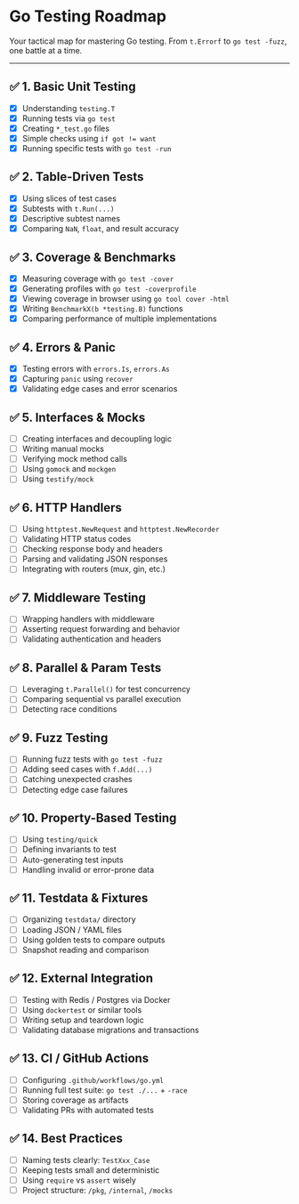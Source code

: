# Go Testing Roadmap

Your tactical map for mastering Go testing. From `t.Errorf` to `go test -fuzz`, one battle at a time.

---

## ✅ 1. Basic Unit Testing

* [x] Understanding `testing.T`
* [x] Running tests via `go test`
* [x] Creating `*_test.go` files
* [x] Simple checks using `if got != want`
* [x] Running specific tests with `go test -run`

## ✅ 2. Table-Driven Tests

* [x] Using slices of test cases
* [x] Subtests with `t.Run(...)`
* [x] Descriptive subtest names
* [x] Comparing `NaN`, `float`, and result accuracy

## ✅ 3. Coverage & Benchmarks

* [x] Measuring coverage with `go test -cover`
* [x] Generating profiles with `go test -coverprofile`
* [x] Viewing coverage in browser using `go tool cover -html`
* [x] Writing `BenchmarkX(b *testing.B)` functions
* [x] Comparing performance of multiple implementations

## ✅ 4. Errors & Panic

* [x] Testing errors with `errors.Is`, `errors.As`
* [x] Capturing `panic` using `recover`
* [x] Validating edge cases and error scenarios

## ✅ 5. Interfaces & Mocks

* [ ] Creating interfaces and decoupling logic
* [ ] Writing manual mocks
* [ ] Verifying mock method calls
* [ ] Using `gomock` and `mockgen`
* [ ] Using `testify/mock`

## ✅ 6. HTTP Handlers

* [ ] Using `httptest.NewRequest` and `httptest.NewRecorder`
* [ ] Validating HTTP status codes
* [ ] Checking response body and headers
* [ ] Parsing and validating JSON responses
* [ ] Integrating with routers (mux, gin, etc.)

## ✅ 7. Middleware Testing

* [ ] Wrapping handlers with middleware
* [ ] Asserting request forwarding and behavior
* [ ] Validating authentication and headers

## ✅ 8. Parallel & Param Tests

* [ ] Leveraging `t.Parallel()` for test concurrency
* [ ] Comparing sequential vs parallel execution
* [ ] Detecting race conditions

## ✅ 9. Fuzz Testing

* [ ] Running fuzz tests with `go test -fuzz`
* [ ] Adding seed cases with `f.Add(...)`
* [ ] Catching unexpected crashes
* [ ] Detecting edge case failures

## ✅ 10. Property-Based Testing

* [ ] Using `testing/quick`
* [ ] Defining invariants to test
* [ ] Auto-generating test inputs
* [ ] Handling invalid or error-prone data

## ✅ 11. Testdata & Fixtures

* [ ] Organizing `testdata/` directory
* [ ] Loading JSON / YAML files
* [ ] Using golden tests to compare outputs
* [ ] Snapshot reading and comparison

## ✅ 12. External Integration

* [ ] Testing with Redis / Postgres via Docker
* [ ] Using `dockertest` or similar tools
* [ ] Writing setup and teardown logic
* [ ] Validating database migrations and transactions

## ✅ 13. CI / GitHub Actions

* [ ] Configuring `.github/workflows/go.yml`
* [ ] Running full test suite: `go test ./...` + `-race`
* [ ] Storing coverage as artifacts
* [ ] Validating PRs with automated tests

## ✅ 14. Best Practices

* [ ] Naming tests clearly: `TestXxx_Case`
* [ ] Keeping tests small and deterministic
* [ ] Using `require` vs `assert` wisely
* [ ] Project structure: `/pkg`, `/internal`, `/mocks`
